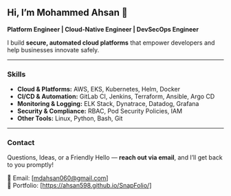 ## Hi, I’m Mohammed Ahsan 👋
**Platform Engineer | Cloud-Native Engineer | DevSecOps Engineer**

I build **secure, automated cloud platforms** that empower developers and help businesses innovate safely.

---

### Skills
- **Cloud & Platforms:** AWS, EKS, Kubernetes, Helm, Docker  
- **CI/CD & Automation:** GitLab CI, Jenkins, Terraform, Ansible, Argo CD  
- **Monitoring & Logging:** ELK Stack, Dynatrace, Datadog, Grafana 
- **Security & Compliance:** RBAC, Pod Security Policies, IAM
- **Other Tools:** Linux, Python, Bash, Git 

---

### Contact
Questions, Ideas, or a Friendly Hello — **reach out via email**, and I’ll get back to you promptly!  

📧 Email: [mdahsan060@gmail.com]  
🔗 Portfolio: [https://ahsan598.github.io/SnapFolio/]  
